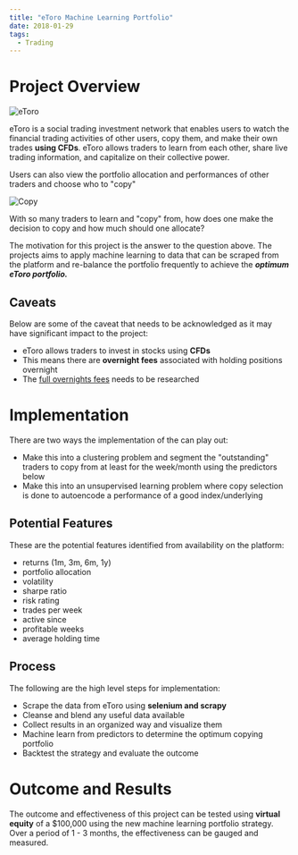 ```yaml
---
title: "eToro Machine Learning Portfolio"
date: 2018-01-29
tags:
  - Trading
---
```


# Project Overview

![eToro](https://steemit-production-imageproxy-upload.s3.amazonaws.com/DQmQu927Ej6CW9mamZfZGj5z6kA1rXruJW2JQt5vtKqsrSb)

eToro is a social trading investment network that enables users to watch the financial trading activities of other users, 
copy them, and make their own trades **using CFDs**. eToro allows traders to  learn from each other, share live trading 
information, and capitalize on their collective power. 

Users can also view the portfolio allocation and performances of other traders and choose who to "copy"

![Copy](/Users/jasonchan/PycharmProjects/jasonchanhku.github.io/assets/new_images/copypeople.png)

With so many traders to learn and "copy" from, how does one make the decision to copy and how much should one allocate?

The motivation for this project is the answer to the question above. The projects aims to apply machine learning to
data that can be scraped from the platform and re-balance the portfolio frequently to achieve the ***optimum eToro portfolio.*** 

## Caveats

Below are some of the caveat that needs to be acknowledged as it may have significant impact to the project:
* eToro allows traders to invest in stocks using **CFDs**
* This means there are **overnight fees** associated with holding positions overnight
* The [full overnights fees](https://www.etoro.com/en/customer-service/fees/) needs to be researched

# Implementation

There are two ways the implementation of the can play out:
* Make this into a clustering problem and segment the "outstanding" traders to copy from at least for the week/month using the predictors below
* Make this into an unsupervised learning problem where copy selection is done to autoencode a performance of a good index/underlying


## Potential Features

These are the potential features identified from availability on the platform:
* returns (1m, 3m, 6m, 1y)
* portfolio allocation 
* volatility
* sharpe ratio
* risk rating
* trades per week
* active since
* profitable weeks
* average holding time  

## Process

The following are the high level steps for implementation:

* Scrape the data from eToro using **selenium and scrapy**
* Cleanse and blend any useful data available
* Collect results in an organized way and visualize them
* Machine learn from predictors to determine the optimum copying portfolio 
* Backtest the strategy and evaluate the outcome

# Outcome and Results

The outcome and effectiveness of this project can be tested using **virtual equity** of a $100,000 using the new machine learning
portfolio strategy. Over a period of 1 - 3 months, the effectiveness can be gauged and measured.

